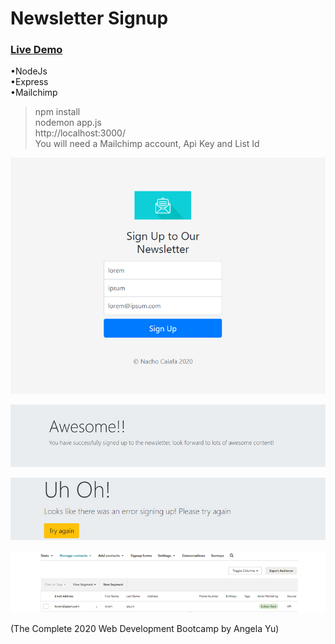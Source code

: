 # Newsletter Signup
### [Live Demo](https://newsletter-kai.herokuapp.com/)
•NodeJs  
•Express  
•Mailchimp  
  
>npm install  
>nodemon app.js  
>http://localhost:3000/  
>You will need a Mailchimp account, Api Key and List Id  
  
 ![Index](https://github.com/NachoKai/newsletter-signup/blob/master/public/imgs/1.jpg?raw=true)  
   
 ![Success](https://github.com/NachoKai/newsletter-signup/blob/master/public/imgs/2.jpg?raw=true)  
   
 ![Failure](https://github.com/NachoKai/newsletter-signup/blob/master/public/imgs/3.jpg?raw=true)  
   
 ![Mailchimp](https://github.com/NachoKai/newsletter-signup/blob/master/public/imgs/4.jpg?raw=true)  
   
(The Complete 2020 Web Development Bootcamp by Angela Yu)  
